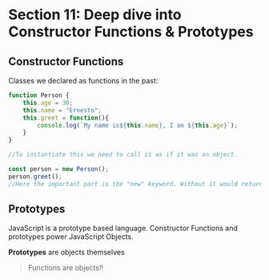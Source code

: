 # Section 11: Deep dive into Constructor Functions & Prototypes

## Constructor Functions

Classes we declared as functions in the past:

```JavaScript
function Person {
    this.age = 30;
    this.name = "Ernesto";
    this.greet = function(){
        console.log(`My name is${this.name}, I am ${this.age}`);
    }
}

//To instantiate this we need to call it as if it was an object.

const person = new Person();
person.greet();
//Here the important part is the "new" keyword. Without it would return an error. 
```
## Prototypes

JavaScript is a prototype based language.
Constructor Functions and prototypes power JavaScript Objects.

**Prototypes** are objects themselves

> Functions are objects!!